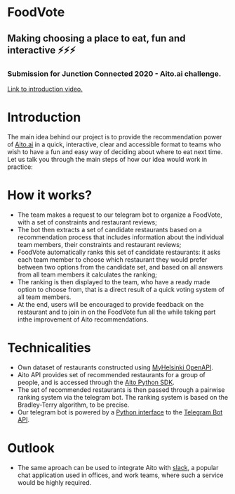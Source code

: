 # FoodVote
## Making choosing a place to eat, fun and interactive ⚡⚡⚡
### Submission for Junction Connected 2020 - Aito.ai challenge.

[Link to introduction video.](https://www.youtube.com/watch?v=e8WGjevAiwI) 

# Introduction
The main idea behind our project is to provide the recommendation power of [Aito.ai](https://aito.ai/) in a quick, interactive, clear and accessible format to teams who wish to have a fun and easy way of deciding about where to eat next time. Let us talk you through the main steps of how our idea would work in practice:


# How it works?
- The team makes a request to our telegram bot to organize a FoodVote, with a set of constraints and restaurant reviews;
- The bot then extracts a set of candidate restaurants based on a recommendation process that includes information about the individual team members, their constraints and restaurant reviews;
- FoodVote automatically ranks this set of candidate restaurants: it asks each team member to choose which restaurant they would prefer between two options from the candidate set, and based on all answers from all team members it calculates the ranking;
- The ranking is then displayed to the team, who have a ready made option to choose from, that is a direct result of a quick voting system of all team members. 
- At the end, users will be encouraged to provide feedback on the restaurant and to join in on the FoodVote fun all the while taking part inthe improvement of Aito recommendations.


# Technicalities
- Own dataset of restaurants constructed using [MyHelsinki OpenAPI](http://open-api.myhelsinki.fi/).
- Aito API provides set of recommended restaurants for a group of people, and is accessed through the [Aito Python SDK](https://aito-python-sdk.readthedocs.io/en/latest/).
- The set of recommended restaurants is then passed through a pairwise ranking system via the telegram bot. The ranking system is based on the Bradley-Terry algorithm, to be precise.
-  Our telegram bot is powered by a [Python interface](https://github.com/python-telegram-bot/python-telegram-bot) to the [Telegram Bot API](https://core.telegram.org/bots/api).


# Outlook 

- The same aproach can be used to integrate Aito with [slack](https://slack.com/intl/en-fi/), a popular chat application used in offices, and work teams, where such a service would be highly required.
